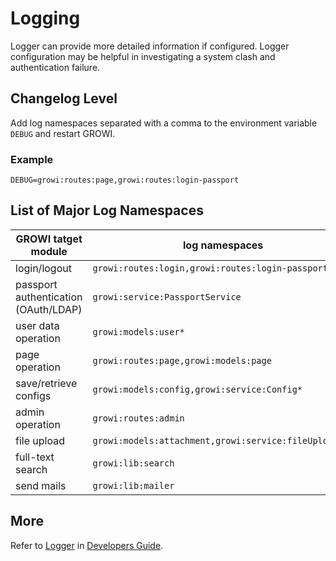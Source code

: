 # Logging

Logger can provide more detailed information if configured. Logger configuration may be helpful in investigating a system clash and authentication failure.

## Changelog Level

Add log namespaces separated with a comma to the environment variable `DEBUG` and restart GROWI.

### Example

```
DEBUG=growi:routes:page,growi:routes:login-passport
```

## List of Major Log Namespaces

|GROWI tatget module|log namespaces|
|---|---|
|login/logout|`growi:routes:login,growi:routes:login-passport`|
|passport authentication (OAuth/LDAP)|`growi:service:PassportService`|
|user data operation|`growi:models:user*`|
|page operation|`growi:routes:page,growi:models:page`|
|save/retrieve configs|`growi:models:config,growi:service:Config*`|
|admin operation|`growi:routes:admin`|
|file upload|`growi:models:attachment,growi:service:fileUploader*`|
|full-text search|`growi:lib:search`|
|send mails|`growi:lib:mailer`|

###

## More

Refer to [Logger](/en/dev/tips/logger.html) in [Developers Guide](/en/dev/).
